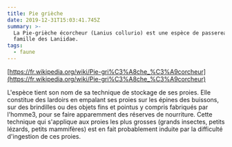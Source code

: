 ```yaml
---
title: Pie grièche
date: 2019-12-31T15:03:41.745Z
summary: >-
  La Pie-grièche écorcheur (Lanius collurio) est une espèce de passereaux de la
  famille des Laniidae.
tags:
  - faune
---
```

[https://fr.wikipedia.org/wiki/Pie-gri%C3%A8che_%C3%A9corcheur](https://fr.wikipedia.org/wiki/Pie-gri%C3%A8che_%C3%A9corcheur)

L'espèce tient son nom de sa technique de stockage de ses proies. Elle constitue des lardoirs en empalant ses proies sur les épines des buissons, sur des brindilles ou des objets fins et pointus y compris fabriqués par l'homme3, pour se faire apparemment des réserves de nourriture. Cette technique qui s'applique aux proies les plus grosses (grands insectes, petits lézards, petits mammifères) est en fait probablement induite par la difficulté d'ingestion de ces proies.
